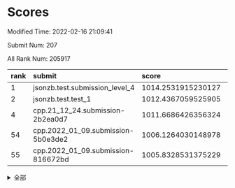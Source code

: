# Scores

Modified Time: 2022-02-16 21:09:41

Submit Num: 207

All Rank Num: 205917

| rank |               submit               |       score        |       sigma        | pk_num |
| :--- | :--------------------------------- | :----------------- | :----------------- | :----- |
| 1    | jsonzb.test.submission_level_4     | 1014.2531915230127 | 0.829104632196022  | 3980   |
| 2    | jsonzb.test.test_1                 | 1012.4367059525905 | 0.8283449747701945 | 3981   |
| 4    | cpp.21_12_24.submission-2b2ea0d7   | 1011.6686426356324 | 0.7802746223031595 | 3978   |
| 54   | cpp.2022_01_09.submission-5b0e3de2 | 1006.1264030148978 | 0.7499876373945111 | 3978   |
| 55   | cpp.2022_01_09.submission-816672bd | 1005.8328531375229 | 0.7190582442767791 | 3974   |


<details>
<summary>全部</summary>

| rank |                 submit                 |       score        |       sigma        | pk_num |
| :--- | :------------------------------------- | :----------------- | :----------------- | :----- |
| 1    | jsonzb.test.submission_level_4         | 1014.2531915230127 | 0.829104632196022  | 3980   |
| 2    | jsonzb.test.test_1                     | 1012.4367059525905 | 0.8283449747701945 | 3981   |
| 3    | gobigger.level_3.submission_level_3_49 | 1011.9337845987916 | 0.7860782764202675 | 3981   |
| 4    | cpp.21_12_24.submission-2b2ea0d7       | 1011.6686426356324 | 0.7802746223031595 | 3978   |
| 5    | gobigger.level_3.submission_level_3_46 | 1011.4974630611962 | 0.7916594919415507 | 3975   |
| 6    | gobigger.level_3.submission_level_3_16 | 1011.3266358773949 | 0.7611525500610318 | 3977   |
| 7    | gobigger.level_3.submission_level_3_43 | 1011.1516443548761 | 0.7652514911507559 | 3979   |
| 8    | gobigger.level_3.submission_level_3_18 | 1010.8145033157001 | 0.7623784523334728 | 3981   |
| 9    | gobigger.level_3.submission_level_3_20 | 1010.8008163437252 | 0.7610068228035973 | 3981   |
| 10   | gobigger.level_3.submission_level_3_3  | 1010.7085432446133 | 0.7728877960322307 | 3979   |
| 11   | gobigger.level_3.submission_level_3_29 | 1010.6455606964487 | 0.7700054153250516 | 3978   |
| 12   | gobigger.level_3.submission_level_3_8  | 1010.6082374902428 | 0.7590806075689727 | 3978   |
| 13   | gobigger.level_3.submission_level_3_30 | 1010.5891879738291 | 0.7511562148048032 | 3976   |
| 14   | gobigger.level_3.submission_level_3_0  | 1010.5421615615089 | 0.7694532784645728 | 3973   |
| 15   | gobigger.level_3.submission_level_3_19 | 1010.4285879870334 | 0.7675766257800078 | 3982   |
| 16   | gobigger.level_3.submission_level_3_10 | 1010.4224968483567 | 0.7604598802081668 | 3980   |
| 17   | gobigger.level_3.submission_level_3_28 | 1010.4052667224344 | 0.7565223854698258 | 3978   |
| 18   | gobigger.level_3.submission_level_3_25 | 1010.3791977686277 | 0.7507974746221671 | 3981   |
| 19   | gobigger.level_3.submission_level_3_42 | 1010.3722186846647 | 0.756979710247103  | 3985   |
| 20   | gobigger.level_3.submission_level_3_15 | 1010.3155013485975 | 0.7557848440468175 | 3982   |
| 21   | gobigger.level_3.submission_level_3_32 | 1010.2252682472291 | 0.7822454065312311 | 3982   |
| 22   | gobigger.level_3.submission_level_3_41 | 1010.1525582543333 | 0.7806191395943454 | 3983   |
| 23   | gobigger.level_3.submission_level_3_24 | 1010.1479116457452 | 0.7914929605495219 | 3979   |
| 24   | gobigger.level_3.submission_level_3_22 | 1010.128942922725  | 0.7793864832342607 | 3980   |
| 25   | gobigger.level_3.submission_level_3_21 | 1010.0410228916286 | 0.757183958826751  | 3979   |
| 26   | gobigger.level_3.submission_level_3_45 | 1009.9938639289506 | 0.7886269695236129 | 3979   |
| 27   | gobigger.level_3.submission_level_3_38 | 1009.860100978837  | 0.7463291820646522 | 3979   |
| 28   | gobigger.level_3.submission_level_3_6  | 1009.8518854467687 | 0.7474543945131976 | 3976   |
| 29   | gobigger.level_3.submission_level_3_40 | 1009.8363063098225 | 0.751159173914719  | 3977   |
| 30   | gobigger.level_3.submission_level_3_11 | 1009.6317863714082 | 0.7354092291348224 | 3977   |
| 31   | gobigger.level_3.submission_level_3_1  | 1009.594037172771  | 0.7588086980632466 | 3983   |
| 32   | gobigger.level_3.submission_level_3_26 | 1009.5596321398505 | 0.7677732645762865 | 3981   |
| 33   | gobigger.level_3.submission_level_3_33 | 1009.5434641119949 | 0.7332451285008154 | 3978   |
| 34   | gobigger.level_3.submission_level_3_34 | 1009.537676727877  | 0.7535099407547515 | 3979   |
| 35   | gobigger.level_3.submission_level_3_2  | 1009.4442526137865 | 0.7420684126681596 | 3978   |
| 36   | gobigger.level_3.submission_level_3_27 | 1009.4119525847644 | 0.763370194184032  | 3978   |
| 37   | gobigger.level_3.submission_level_3_14 | 1009.3571828502663 | 0.7560693605937598 | 3983   |
| 38   | gobigger.level_3.submission_level_3_7  | 1009.3162829068987 | 0.7504790954792787 | 3981   |
| 39   | gobigger.level_3.submission_level_3_23 | 1009.2833803128188 | 0.7547897482218601 | 3981   |
| 40   | gobigger.level_3.submission_level_3_47 | 1009.279331738297  | 0.7357824641703399 | 3974   |
| 41   | gobigger.level_3.submission_level_3_13 | 1009.2090392286981 | 0.7376484211596029 | 3975   |
| 42   | gobigger.level_3.submission_level_3_9  | 1009.1982969348842 | 0.7453083362071867 | 3981   |
| 43   | gobigger.level_3.submission_level_3_4  | 1009.1788583249815 | 0.7328352427003687 | 3981   |
| 44   | gobigger.level_3.submission_level_3_31 | 1009.112650602812  | 0.7648936799984166 | 3977   |
| 45   | gobigger.level_3.submission_level_3_48 | 1008.965935194516  | 0.7786392725595821 | 3977   |
| 46   | gobigger.level_3.submission_level_3_37 | 1008.8834744334533 | 0.7346599455464152 | 3982   |
| 47   | gobigger.level_3.submission_level_3_17 | 1008.854240540534  | 0.7547002797493694 | 3978   |
| 48   | gobigger.level_3.submission_level_3_35 | 1008.8428926914091 | 0.7564676025391542 | 3977   |
| 49   | gobigger.level_3.submission_level_3_5  | 1008.7677607011099 | 0.7590970900971273 | 3980   |
| 50   | gobigger.level_3.submission_level_3_36 | 1008.6625368608708 | 0.7513064374950239 | 3973   |
| 51   | gobigger.level_3.submission_level_3_44 | 1008.6072791878746 | 0.7429423420140663 | 3984   |
| 52   | gobigger.level_3.submission_level_3_39 | 1008.178617817185  | 0.7463830923850936 | 3979   |
| 53   | gobigger.level_3.submission_level_3_12 | 1007.5546887663015 | 0.733117051890159  | 3980   |
| 54   | cpp.2022_01_09.submission-5b0e3de2     | 1006.1264030148978 | 0.7499876373945111 | 3978   |
| 55   | cpp.2022_01_09.submission-816672bd     | 1005.8328531375229 | 0.7190582442767791 | 3974   |
| 56   | gobigger.level_1.submission_level_1_20 | 1004.603671532273  | 0.7160454567177248 | 3984   |
| 57   | gobigger.level_1.submission_level_1_30 | 1004.4479565793854 | 0.7219404857557208 | 3977   |
| 58   | gobigger.level_1.submission_level_1_35 | 1004.4452413829392 | 0.7211318284039699 | 3981   |
| 59   | gobigger.level_1.submission_level_1_37 | 1004.3418825349056 | 0.7196412671992776 | 3978   |
| 60   | gobigger.level_1.submission_level_1_11 | 1004.2069799292202 | 0.7100162287236219 | 3972   |
| 61   | gobigger.level_1.submission_level_1_45 | 1004.142968121151  | 0.7335633975961214 | 3980   |
| 62   | gobigger.level_1.submission_level_1_27 | 1004.1115771141726 | 0.7177435881820573 | 3979   |
| 63   | gobigger.level_1.submission_level_1_48 | 1004.038022213493  | 0.7260141581232256 | 3979   |
| 64   | gobigger.level_1.submission_level_1_28 | 1004.0188145555998 | 0.7177635153345379 | 3978   |
| 65   | gobigger.level_1.submission_level_1_10 | 1003.9638643041125 | 0.7219589161964141 | 3981   |
| 66   | gobigger.level_1.submission_level_1_12 | 1003.9175227004406 | 0.7135339234237471 | 3982   |
| 67   | gobigger.level_1.submission_level_1_13 | 1003.8442011848673 | 0.722950925898679  | 3980   |
| 68   | gobigger.level_1.submission_level_1_29 | 1003.8079627376743 | 0.7143741572302021 | 3981   |
| 69   | gobigger.level_1.submission_level_1_49 | 1003.7425374526052 | 0.7114429419036556 | 3977   |
| 70   | gobigger.level_1.submission_level_1_6  | 1003.6424927076074 | 0.7196335082603357 | 3980   |
| 71   | gobigger.level_1.submission_level_1_24 | 1003.5886662046329 | 0.7154674173746647 | 3983   |
| 72   | gobigger.level_1.submission_level_1_32 | 1003.5707716970833 | 0.7125763952845409 | 3977   |
| 73   | gobigger.level_1.submission_level_1_26 | 1003.494183290759  | 0.7183713446224431 | 3981   |
| 74   | gobigger.level_1.submission_level_1_1  | 1003.4798258738289 | 0.7120793356430268 | 3978   |
| 75   | gobigger.level_1.submission_level_1_5  | 1003.4750130810057 | 0.7251968850124768 | 3977   |
| 76   | gobigger.level_1.submission_level_1_15 | 1003.4545828467922 | 0.7362924271666873 | 3982   |
| 77   | gobigger.level_1.submission_level_1_8  | 1003.365941073438  | 0.7289650633950298 | 3978   |
| 78   | gobigger.level_1.submission_level_1_0  | 1003.3163677419398 | 0.7062376990247686 | 3976   |
| 79   | gobigger.level_1.submission_level_1_47 | 1003.2513723135584 | 0.7241038313003022 | 3978   |
| 80   | gobigger.level_1.submission_level_1_17 | 1003.2331809935461 | 0.7173618540208164 | 3977   |
| 81   | gobigger.level_1.submission_level_1_38 | 1003.2158314386852 | 0.7107895344457394 | 3981   |
| 82   | gobigger.level_1.submission_level_1_46 | 1003.1717103995394 | 0.7164268404161797 | 3982   |
| 83   | gobigger.level_1.submission_level_1_42 | 1003.1364569708036 | 0.7147535325810321 | 3978   |
| 84   | gobigger.level_1.submission_level_1_16 | 1003.1190914806451 | 0.7150346484168031 | 3982   |
| 85   | gobigger.level_1.submission_level_1_22 | 1003.012844586676  | 0.7108467179397646 | 3977   |
| 86   | gobigger.level_1.submission_level_1_4  | 1002.9700341023112 | 0.707649371565857  | 3976   |
| 87   | gobigger.level_1.submission_level_1_44 | 1002.9686880718327 | 0.7133518675654467 | 3978   |
| 88   | gobigger.level_1.submission_level_1_14 | 1002.9465215532956 | 0.7191963793408314 | 3975   |
| 89   | gobigger.level_1.submission_level_1_33 | 1002.9429937454937 | 0.7188425068283641 | 3981   |
| 90   | gobigger.level_1.submission_level_1_43 | 1002.9127592775168 | 0.7115852615952927 | 3976   |
| 91   | gobigger.level_1.submission_level_1_19 | 1002.8588049776273 | 0.7103403637913132 | 3974   |
| 92   | gobigger.level_1.submission_level_1_21 | 1002.8570795087396 | 0.710368169189688  | 3975   |
| 93   | gobigger.level_1.submission_level_1_34 | 1002.8534395961722 | 0.7163460487421769 | 3978   |
| 94   | gobigger.level_1.submission_level_1_9  | 1002.8415924386384 | 0.7155816012710784 | 3980   |
| 95   | gobigger.level_1.submission_level_1_40 | 1002.8281224943942 | 0.7232835482817467 | 3979   |
| 96   | gobigger.level_1.submission_level_1_7  | 1002.5508411883839 | 0.7229592282227614 | 3980   |
| 97   | gobigger.level_1.submission_level_1_2  | 1002.4535883632628 | 0.7208592228016897 | 3979   |
| 98   | gobigger.level_1.submission_level_1_31 | 1002.4048802582987 | 0.6913740819491225 | 3978   |
| 99   | gobigger.level_1.submission_level_1_18 | 1002.3223345127911 | 0.7069954189932003 | 3973   |
| 100  | gobigger.level_1.submission_level_1_39 | 1002.1947265601774 | 0.7104962760489755 | 3982   |
| 101  | gobigger.level_1.submission_level_1_36 | 1002.1880052885219 | 0.7040373608489183 | 3977   |
| 102  | gobigger.level_1.submission_level_1_25 | 1002.1517643646908 | 0.707139413345227  | 3982   |
| 103  | gobigger.level_1.submission_level_1_23 | 1002.069121288831  | 0.7154791853200223 | 3977   |
| 104  | gobigger.level_1.submission_level_1_41 | 1001.9259614574721 | 0.7175665670399125 | 3972   |
| 105  | gobigger.level_1.submission_level_1_3  | 1001.728680829954  | 0.711643984443594  | 3979   |
| 106  | gobigger.random.submission_random_44   | 997.2669505433961  | 0.7111610122449225 | 3977   |
| 107  | gobigger.random.submission_random_22   | 997.2587114161149  | 0.7053586558851013 | 3976   |
| 108  | gobigger.random.submission_random_20   | 997.1655363752421  | 0.7091513212444627 | 3980   |
| 109  | gobigger.random.submission_random_49   | 997.0275244897608  | 0.7024252992278192 | 3980   |
| 110  | gobigger.random.submission_random_15   | 996.9086408453744  | 0.7081398535393567 | 3981   |
| 111  | gobigger.random.submission_random_9    | 996.7556051802766  | 0.7115235575600066 | 3973   |
| 112  | gobigger.random.submission_random_39   | 996.6754840804094  | 0.6927401706385826 | 3983   |
| 113  | gobigger.random.submission_random_25   | 996.6402006343027  | 0.7024194118048006 | 3984   |
| 114  | gobigger.random.submission_random_46   | 996.4900226196618  | 0.7056175122690947 | 3977   |
| 115  | gobigger.random.submission_random_5    | 996.4571052756113  | 0.7029908480011916 | 3984   |
| 116  | gobigger.random.submission_random_10   | 996.4457962919694  | 0.7032894395059615 | 3979   |
| 117  | gobigger.random.submission_random_8    | 996.4257269544499  | 0.704580961338722  | 3975   |
| 118  | gobigger.random.submission_random_12   | 996.4221827776431  | 0.7110892380059932 | 3979   |
| 119  | gobigger.random.submission_random_2    | 996.3720145038398  | 0.7154221394551878 | 3978   |
| 120  | gobigger.random.submission_random_31   | 996.371461621112   | 0.6978171496438731 | 3983   |
| 121  | gobigger.random.submission_random_28   | 996.3701387996856  | 0.7061348311516664 | 3975   |
| 122  | gobigger.random.submission_random_38   | 996.3445755935755  | 0.7161654563392128 | 3983   |
| 123  | gobigger.random.submission_random_32   | 996.3164514381806  | 0.7080231828464267 | 3981   |
| 124  | gobigger.random.submission_random_11   | 996.1981541605742  | 0.7190279051501749 | 3980   |
| 125  | gobigger.random.submission_random_16   | 996.1585314880115  | 0.7136605514362844 | 3978   |
| 126  | gobigger.random.submission_random_37   | 996.068681471069   | 0.6957199429933196 | 3984   |
| 127  | gobigger.random.submission_random_3    | 996.0362911041901  | 0.7210610716441538 | 3979   |
| 128  | gobigger.random.submission_random_34   | 995.9144347063213  | 0.7218617885339454 | 3974   |
| 129  | gobigger.random.submission_random_41   | 995.9024390256105  | 0.7200144755672796 | 3981   |
| 130  | gobigger.random.submission_random_33   | 995.9022805884252  | 0.7060496706428268 | 3975   |
| 131  | gobigger.random.submission_random_4    | 995.8562490234588  | 0.706135850498681  | 3979   |
| 132  | gobigger.random.submission_random_1    | 995.8500788318909  | 0.7114643863796051 | 3981   |
| 133  | gobigger.random.submission_random_29   | 995.8336515413101  | 0.7183155757432217 | 3985   |
| 134  | gobigger.random.submission_random_36   | 995.8168551178522  | 0.7079045009330542 | 3982   |
| 135  | gobigger.random.submission_random_17   | 995.7054211905171  | 0.7066156746482676 | 3980   |
| 136  | gobigger.random.submission_random_45   | 995.5809812898516  | 0.7029215627599449 | 3975   |
| 137  | gobigger.random.submission_random_21   | 995.541714465511   | 0.7001433517757875 | 3980   |
| 138  | gobigger.random.submission_random_42   | 995.531530457794   | 0.7091913540477415 | 3978   |
| 139  | gobigger.random.submission_random_26   | 995.4815777334227  | 0.7082720262588329 | 3981   |
| 140  | gobigger.random.submission_random_30   | 995.445686633221   | 0.7204862560168918 | 3982   |
| 141  | gobigger.random.submission_random_47   | 995.4253869855646  | 0.7182076525361871 | 3979   |
| 142  | gobigger.random.submission_random_13   | 995.4034897196991  | 0.7182715006455244 | 3978   |
| 143  | gobigger.random.submission_random_35   | 995.3308497987238  | 0.7165659051326005 | 3982   |
| 144  | gobigger.random.submission_random_14   | 995.321626466598   | 0.7156992751616476 | 3978   |
| 145  | gobigger.random.submission_random_48   | 995.2906655700621  | 0.7170797659526552 | 3977   |
| 146  | gobigger.random.submission_random_40   | 995.272813875567   | 0.7183429183867032 | 3976   |
| 147  | gobigger.random.submission_random_23   | 995.2565090120393  | 0.725444466691145  | 3980   |
| 148  | gobigger.random.submission_random_18   | 995.1957991895496  | 0.7241005051488437 | 3980   |
| 149  | gobigger.random.submission_random_0    | 995.1665550333533  | 0.7071258832426374 | 3980   |
| 150  | gobigger.random.submission_random_6    | 995.1337877748335  | 0.7035295128141704 | 3977   |
| 151  | gobigger.random.submission_random_43   | 995.0504446392666  | 0.7124797082400145 | 3981   |
| 152  | gobigger.random.submission_random_24   | 995.0275992875283  | 0.7100090416696169 | 3984   |
| 153  | gobigger.random.submission_random_7    | 995.022350751122   | 0.7340567361761156 | 3979   |
| 154  | gobigger.random.submission_random_27   | 994.9399362981235  | 0.7309231540518434 | 3977   |
| 155  | gobigger.random.submission_random_19   | 994.6343649302829  | 0.7142100661797972 | 3978   |
| 156  | gobigger.level_2.submission_level_2_45 | 994.3238695479808  | 0.7123311580783813 | 3976   |
| 157  | gobigger.level_2.submission_level_2_21 | 993.8586768006212  | 0.735834889618864  | 3981   |
| 158  | gobigger.level_2.submission_level_2_49 | 993.8303937007989  | 0.7402203944022625 | 3982   |
| 159  | gobigger.level_2.submission_level_2_41 | 993.5331151067147  | 0.7297686688229196 | 3977   |
| 160  | gobigger.level_2.submission_level_2_18 | 993.5134952185656  | 0.7290962704307531 | 3983   |
| 161  | gobigger.level_2.submission_level_2_5  | 993.162388601418   | 0.7292444320970763 | 3979   |
| 162  | gobigger.level_2.submission_level_2_6  | 993.0399267010982  | 0.7358160932772494 | 3979   |
| 163  | gobigger.level_2.submission_level_2_0  | 992.9762945721742  | 0.7288057637625721 | 3977   |
| 164  | gobigger.level_2.submission_level_2_38 | 992.9692404212582  | 0.7459725927009703 | 3982   |
| 165  | gobigger.level_2.submission_level_2_33 | 992.8789676827681  | 0.7423754609408811 | 3979   |
| 166  | gobigger.level_2.submission_level_2_11 | 992.8733376438665  | 0.7349235190437949 | 3980   |
| 167  | gobigger.level_2.submission_level_2_32 | 992.8290798398167  | 0.7620994472309853 | 3978   |
| 168  | gobigger.level_2.submission_level_2_48 | 992.8277043131503  | 0.7411974807311172 | 3979   |
| 169  | gobigger.level_2.submission_level_2_22 | 992.8167025249147  | 0.7419418357442783 | 3976   |
| 170  | gobigger.level_2.submission_level_2_7  | 992.7963140210488  | 0.7323134256059007 | 3979   |
| 171  | gobigger.level_2.submission_level_2_36 | 992.7742467563664  | 0.7301801332711542 | 3982   |
| 172  | gobigger.level_2.submission_level_2_34 | 992.7299783424157  | 0.7221746138303607 | 3978   |
| 173  | gobigger.level_2.submission_level_2_24 | 992.6577596430737  | 0.7391659746621372 | 3981   |
| 174  | gobigger.level_2.submission_level_2_27 | 992.6525949702159  | 0.7294782348196296 | 3982   |
| 175  | gobigger.level_2.submission_level_2_10 | 992.5778778936241  | 0.7357587180822097 | 3985   |
| 176  | gobigger.level_2.submission_level_2_42 | 992.5682686906345  | 0.7392230715021273 | 3980   |
| 177  | gobigger.level_2.submission_level_2_9  | 992.5456893285481  | 0.7339572164763248 | 3979   |
| 178  | gobigger.level_2.submission_level_2_25 | 992.4025307724983  | 0.7452481831258077 | 3979   |
| 179  | gobigger.level_2.submission_level_2_4  | 992.3814808393555  | 0.7502784591750806 | 3979   |
| 180  | gobigger.level_2.submission_level_2_44 | 992.3424252719191  | 0.7514736254741835 | 3980   |
| 181  | gobigger.level_2.submission_level_2_40 | 992.3277611566876  | 0.7362938261226927 | 3984   |
| 182  | gobigger.level_2.submission_level_2_12 | 992.2991839868115  | 0.7543516346624202 | 3980   |
| 183  | gobigger.level_2.submission_level_2_8  | 992.1898074669002  | 0.7593379933056833 | 3976   |
| 184  | gobigger.level_2.submission_level_2_29 | 992.153912510582   | 0.7370209047442817 | 3980   |
| 185  | gobigger.level_2.submission_level_2_39 | 992.1458034459188  | 0.7481887294724147 | 3978   |
| 186  | gobigger.level_2.submission_level_2_16 | 992.1026146380052  | 0.7385702475434298 | 3983   |
| 187  | gobigger.level_2.submission_level_2_47 | 991.8931005196396  | 0.7413856300084357 | 3978   |
| 188  | gobigger.level_2.submission_level_2_1  | 991.8567695059735  | 0.7554398244306375 | 3975   |
| 189  | gobigger.level_2.submission_level_2_13 | 991.8030919413037  | 0.7913961709425482 | 3977   |
| 190  | gobigger.level_2.submission_level_2_2  | 991.7909456300014  | 0.7269283412567955 | 3981   |
| 191  | gobigger.level_2.submission_level_2_17 | 991.6486823969984  | 0.7404367634851272 | 3979   |
| 192  | gobigger.level_2.submission_level_2_28 | 991.6459894946152  | 0.7352750713906486 | 3975   |
| 193  | gobigger.level_2.submission_level_2_14 | 991.5419635591508  | 0.731367213165519  | 3985   |
| 194  | gobigger.level_2.submission_level_2_19 | 991.5392071470105  | 0.7401562850729565 | 3982   |
| 195  | gobigger.level_2.submission_level_2_35 | 991.5337562092747  | 0.7624168582853652 | 3982   |
| 196  | gobigger.level_2.submission_level_2_15 | 991.5064478721099  | 0.7473994420704317 | 3974   |
| 197  | gobigger.level_2.submission_level_2_43 | 991.4670962787238  | 0.7495269425245029 | 3983   |
| 198  | gobigger.level_2.submission_level_2_30 | 991.4344036438039  | 0.756209217902691  | 3977   |
| 199  | gobigger.level_2.submission_level_2_20 | 991.3306980467221  | 0.7695985576496622 | 3974   |
| 200  | gobigger.level_2.submission_level_2_31 | 991.2677709116616  | 0.739856075124848  | 3977   |
| 201  | gobigger.level_2.submission_level_2_37 | 991.201468783851   | 0.738507350337105  | 3979   |
| 202  | gobigger.level_2.submission_level_2_3  | 990.907332658788   | 0.7500343199293404 | 3976   |
| 203  | gobigger.level_2.submission_level_2_23 | 990.4929884421964  | 0.7572004956267006 | 3984   |
| 204  | gobigger.level_2.submission_level_2_26 | 990.0108949372985  | 0.7567222738899811 | 3981   |
| 205  | gobigger.level_2.submission_level_2_46 | 989.7861264464822  | 0.7670238470953189 | 3977   |
| 206  | gobigger.none.submission_none_1        | 978.6970269110706  | 1.2155376491711107 | 3981   |
| 207  | gobigger.none.submission_none_0        | 976.4368481510473  | 1.4131026091372818 | 3978   |

</details>